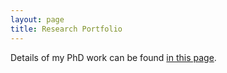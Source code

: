 ```yaml
---
layout: page
title: Research Portfolio
---
```


Details of my PhD work can be found [in this page](phd).


<!--
[My Research Interests](#interests) 

[Research Projects I've Been Involved In](#projects) 
* [Computational Tissue Engineering](#comp_tissue)
* [Scientific Software Development](#sci_software)
* [Computational Fluid Dynamics](#cfd)
* [Computational Biomechanics](#comp_tissue)
* [Computational Materials Science](#comp_mater)
* [Machine Learning and Computational Intelligence](#ml)

## <a name="interests"></a> My Research Interests

* Scientific Computing and Computational Engineering
* High-Performance Computing and Parallel Programming
* Computational Materials Science and Computational Biomedical Engineering
* Machine Learning and Computational Intelligence


## <a name="projects"></a> Research Projects I've Been Involved In

#### <a name="comp_tissue"></a> Computational Tissue Engineering

* Mathematical modeling and numerical simulation of interface-coupled models of biodegradation behavior of metallic implants and medical devices\
*KU Leuven*, 2018--2022\
More info [here](https://doi.org/10.1016/j.corsci.2021.109674) and [here](https://doi.org/10.1177/10943420211045939)
<img src="/public/portfolio/degradation.jpg" alt="color photo ftl" width="100%" height="auto" />
<img src="/public/portfolio/screw-degradation.png" alt="color photo ftl" width="100%" height="auto" />

* Mathematical modeling and numerical simulation of bone tissue growth process on 3D scaffolds\
*KU Leuven and University of Liege*, 2019--2021\
More info [here](https://doi.org/10.1002/adfm.202105002)
<img src="/public/portfolio/tissue-growth.jpg" alt="color photo ftl" width="100%" height="auto" />

* Numerical modeling of oxygen consumption and cell viability for pancreatic islets\
*KU Leuven & Maastricht University*, 2019--2021\
More info will be available soon
<img src="/public/portfolio/cell-viability.png" alt="color photo ftl" width="100%" height="auto" />

* Development of coupled models of topology optimization and metals corrosion for optimizing the shape of biodegradable medical devices\
*KU Leuven & Kyoto University*, 2021--2022\
More info will be available soon
<img src="/public/portfolio/mechanical-degradation.png" alt="color photo ftl" width="100%" height="auto" />

#### <a name="sci_software"></a> Scientific Software Development

* Development of open-source software BioDeg for massively-parallel simulation of biodegradation and corrosion of metallic biomaterials\
*KU Leuven*, 2020--2022\
More info [here](https://doi.org/10.21105/joss.04281)
<img src="/public/portfolio/biodeg-ui.png" alt="color photo ftl" width="100%" height="auto" />

* Contribution to the development of open-source software ASLI for creating TPMS-based functionally graded scaffolds and implants\
*KU Leuven*, 2020--2022\
More info [here](https://doi.org/10.1080/17452759.2022.2048956)
<img src="/public/portfolio/qasli-ui.png" alt="color photo ftl" width="100%" height="auto" />

* Contribution to the web app development of the Skeletal Cell Atlas project\
*KU Leuven*, 2020--2022\
More info [here](https://doi.org/10.1101/2022.03.14.484345)
<img src="/public/portfolio/sca-2d.png" alt="color photo ftl" width="100%" height="auto" />

* Contribution to the development of open-source software TFMLab for traction force microscopy calculations of cellular movements\
*KU Leuven*, 2020\
More info [here](https://doi.org/10.1016/j.softx.2021.100723)
<img src="/public/portfolio/tfmlab.jpg" alt="color photo ftl" width="100%" height="auto" />

#### <a name="cfd"></a> Computational Fluid Dynamics

* Numerical modeling of foam formation process using Lattice Boltzmann method and multiphase fluid simulation\
*Amirkabir University of Technology*, 2013--2017\
More info [here](https://doi.org/10.1016/j.jmrt.2018.03.010)
<img src="/public/portfolio/foam-formation.jpg" alt="color photo ftl" width="100%" height="auto" />


* Development of in-house CFD codes for simulating fluid flow and heat transfer in metal casting process\
*Amirkabir University of Technology*, 2008--2011\
More info [here](https://doi.org/10.1016/j.jmrt.2013.10.011)
<img src="/public/portfolio/casting-simulation.png" alt="color photo ftl" width="100%" height="auto" />


#### <a name="comp_biomech"></a> Computational Biomechanics

* Implementation of Fluid-Structure Interactions models to simulate fluid dynamics of human body fluids\
*University of Tehran*, 2012--2014\
More info [here](https://doi.org/10.1007/s11517-020-02148-2)
<img src="/public/portfolio/bladder-fsi.png" alt="color photo ftl" width="100%" height="auto" />

-->


